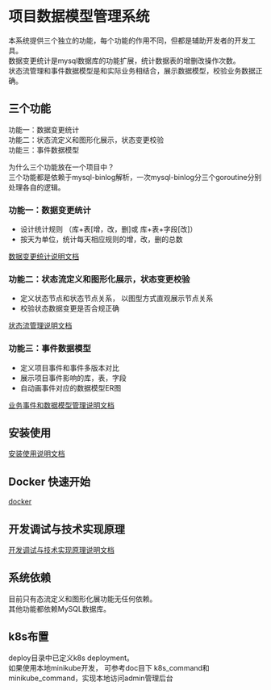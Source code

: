 # 项目数据模型管理系统

本系统提供三个独立的功能，每个功能的作用不同，但都是辅助开发者的开发工具。   
数据变更统计是mysql数据库的功能扩展，统计数据表的增删改操作次数。   
状态流管理和事件数据模型是和实际业务相结合，展示数据模型，校验业务数据正确。

## 三个功能

功能一：数据变更统计  
功能二：状态流定义和图形化展示，状态变更校验  
功能三：事件数据模型

为什么三个功能放在一个项目中？  
三个功能都是依赖于mysql-binlog解析，一次mysql-binlog分三个goroutine分别处理各自的逻辑。

### 功能一：数据变更统计

- 设计统计规则 （库+表[增，改，删]或 库+表+字段[改]）
- 按天为单位，统计每天相应规则的增，改，删的总数

[数据变更统计说明文档](/doc/statistics.md)

### 功能二：状态流定义和图形化展示，状态变更校验

- 定义状态节点和状态节点关系， 以图型方式直观展示节点关系
- 校验状态数据变更是否合规正确

[状态流管理说明文档](/doc/status_flow.md)

### 功能三：事件数据模型

- 定义项目事件和事件多版本对比
- 展示项目事件影响的库，表，字段
- 自动画事件对应的数据模型ER图

[业务事件和数据模型管理说明文档](/doc/data_model.md)

## 安装使用

[安装使用说明文档](/doc/install.md)

## Docker 快速开始

[docker](/doc/docker_quick_start.md)

## 开发调试与技术实现原理

[开发调试与技术实现原理说明文档](/doc/advance.md)

## 系统依赖

目前只有态流定义和图形化展功能无任何依赖。  
其他功能都依赖MySQL数据库。


## k8s布置

deploy目录中已定义k8s deployment。  
如果使用本地minikube开发， 可参考doc目下 k8s_command和minikube_command，实现本地访问admin管理后台





